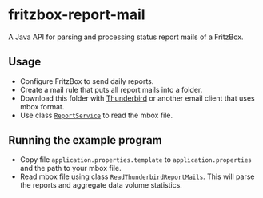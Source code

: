 # fritzbox-report-mail
A Java API for parsing and processing status report mails of a FritzBox.

## Usage
* Configure FritzBox to send daily reports.
* Create a mail rule that puts all report mails into a folder.
* Download this folder with [Thunderbird](https://mozilla.org/thunderbird) or another email client that uses mbox format.
* Use class [`ReportService`](https://github.com/kaklakariada/fritzbox-report-mail/blob/master/src/main/java/com/github/kaklakariada/fritzbox/report/ReportService.java) to read the mbox file.

## Running the example program
* Copy file `application.properties.template` to `application.properties` and the path to your mbox file.
* Read mbox file using class [`ReadThunderbirdReportMails`](https://github.com/kaklakariada/fritzbox-report-mail/blob/master/src/main/java/ReadThunderbirdReportMails.java). This will parse the reports and aggregate data volume statistics.
